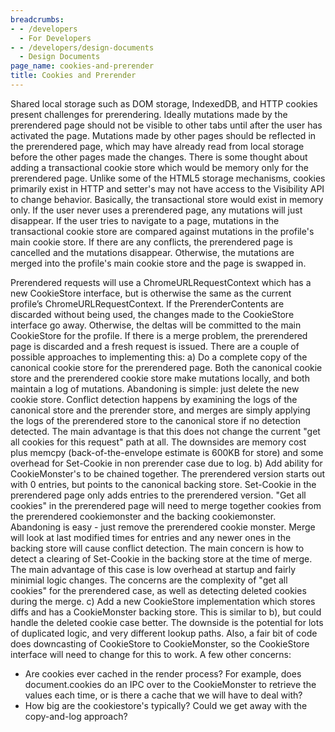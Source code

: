 ```yaml
---
breadcrumbs:
- - /developers
  - For Developers
- - /developers/design-documents
  - Design Documents
page_name: cookies-and-prerender
title: Cookies and Prerender
---
```


Shared local storage such as DOM storage, IndexedDB, and HTTP cookies present
challenges for prerendering. Ideally mutations made by the prerendered page
should not be visible to other tabs until after the user has activated the page.
Mutations made by other pages should be reflected in the prerendered page, which
may have already read from local storage before the other pages made the
changes.
There is some thought about adding a transactional cookie store which would be
memory only for the prerendered page. Unlike some of the HTML5 storage
mechanisms, cookies primarily exist in HTTP and setter's may not have access to
the Visibility API to change behavior. Basically, the transactional store would
exist in memory only. If the user never uses a prerendered page, any mutations
will just disappear. If the user tries to navigate to a page, mutations in the
transactional cookie store are compared against mutations in the profile's main
cookie store. If there are any conflicts, the prerendered page is cancelled and
the mutations disappear. Otherwise, the mutations are merged into the profile's
main cookie store and the page is swapped in.

Prerendered requests will use a ChromeURLRequestContext which has a new
CookieStore interface, but is otherwise the same as the current profile’s
ChromeURLRequestContext. If the PrerenderContents are discarded without being
used, the changes made to the CookieStore interface go away. Otherwise, the
deltas will be committed to the main CookieStore for the profile. If there is a
merge problem, the prerendered page is discarded and a fresh request is issued.
There are a couple of possible approaches to implementing this:
a) Do a complete copy of the canonical cookie store for the prerendered page.
Both the canonical cookie store and the prerendered cookie store make mutations
locally, and both maintain a log of mutations. Abandoning is simple: just delete
the new cookie store. Conflict detection happens by examining the logs of the
canonical store and the prerender store, and merges are simply applying the logs
of the prerendered store to the canonical store if no detection detected. The
main advantage is that this does not change the current "get all cookies for
this request" path at all. The downsides are memory cost plus memcpy
(back-of-the-envelope estimate is 600KB for store) and some overhead for
Set-Cookie in non prerender case due to log.
b) Add ability for CookieMonster's to be chained together. The prerendered
version starts out with 0 entries, but points to the canonical backing store.
Set-Cookie in the prerendered page only adds entries to the prerendered version.
"Get all cookies" in the prerendered page will need to merge together cookies
from the prerendered cookiemonster and the backing cookiemonster. Abandoning is
easy - just remove the prerendered cookie monster. Merge will look at last
modified times for entries and any newer ones in the backing store will cause
conflict detection. The main concern is how to detect a clearing of Set-Cookie
in the backing store at the time of merge. The main advantage of this case is
low overhead at startup and fairly minimial logic changes. The concerns are the
complexity of "get all cookies" for the prerendered case, as well as detecting
deleted cookies during the merge.
c) Add a new CookieStore implementation which stores diffs and has a
CookieMonster backing store. This is similar to b), but could handle the deleted
cookie case better. The downside is the potential for lots of duplicated logic,
and very different lookup paths. Also, a fair bit of code does downcasting of
CookieStore to CookieMonster, so the CookieStore interface will need to change
for this to work.
A few other concerns:
- Are cookies ever cached in the render process? For example, does
document.cookies do an IPC over to the CookieMonster to retrieve the values each
time, or is there a cache that we will have to deal with?
- How big are the cookiestore's typically? Could we get away with the
copy-and-log approach?